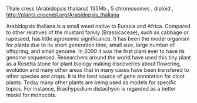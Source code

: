 
Thale cress (Arabidopsis thaliana)
135Mb , 5 chromosomes , diploid , http://plants.ensembl.org/Arabidopsis_thaliana

Arabidopsis thaliana is a small weed native to Eurasia and Africa. Compared to other relatives of the mustard family (Brassicaceae), such as cabbage or rapeseed, has little agronomic significance. It has been the model organism for plants due to its short generation time, small size, large number of offspring, and small genome. In 2000 it was the first plant ever to have its genome sequenced. Researchers around the world have used this tiny plant as a Rosetta stone for plant biology making discoveries about flowering, evolution and many other areas that in many cases have been transfered to other species and crops. It is the best source of gene annotation for dicot plants. Today many other plants are being used as models for specific topics. For instance, Brachypodium distachyon is regarded as a better model for monocots.
